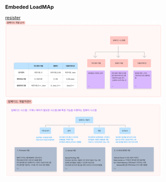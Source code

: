 ### Embeded LoadMAp
[resister](https://m.blog.naver.com/alsrb968/220868949669)
![Embed](EmbedMap.png)
![Embed develop](EmbededDeveloper.png)

